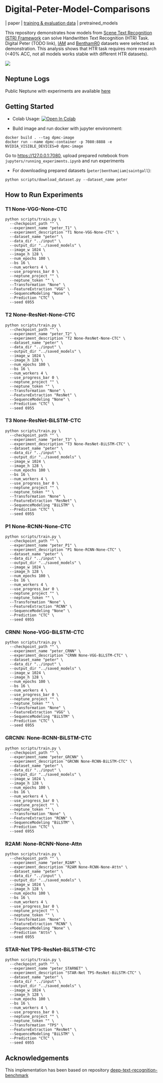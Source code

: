 # Digital-Peter-Model-Comparisons
| paper | [training & evaluation data](https://drive.google.com/drive/folders/1hNHE20ZgQKw64t08JFjK9UC_0Vz2CpTh?usp=sharing) | pretrained_models

This repository demonstrates how models from [Scene Text Recognition (STR) Framework](https://github.com/clovaai/deep-text-recognition-benchmark) 
can solve Handwritten Text Recognition (HTR) Task. Digital Peter (TODO link), [IAM](https://fki.tic.heia-fr.ch/databases/iam-handwriting-database) 
and [BenthamR0](http://www.transcriptorium.eu/~tsdata/BenthamR0/) datasets were selected as demonstration. 
This analysis shows that HTR task requires more research (<40% ACC, not all models works stable with different HTR datasets). 

![](./pics/clovaai-v2.png)

## Neptune Logs
Public Neptune with experiments are available [here](https://ui.neptune.ai/aleksey.shonenkov/Digital-Peter-Model-Comparisons/)


## Getting Started
- Colab Usage: <a href="https://colab.research.google.com/github/shonenkov/Digital-Peter-Model-Comparisons/blob/master/jupyters/running_experiments.ipynb" target="_parent"><img src="https://colab.research.google.com/assets/colab-badge.svg" alt="Open In Colab"/></a>

- Build image and run docker with jupyter environment:
```
docker build . --tag dpmc-image
docker run --name dpmc-container -p 7080:8888 -e NVIDIA_VISIBLE_DEVICES=0 dpmc-image
```
Go to https://127.0.0.1:7080, upload prepared notebook from `jupyters/running_experiments.ipynb` and run experiments

- For downloading prepared datasets (`peter|bentham|iam|saintgall`):
```
python scripts/download_dataset.py --dataset_name peter
```

## How to Run Experiments

### T1 None-VGG-None-CTC
```
python scripts/train.py \
  --checkpoint_path "" \
  --experiment_name "peter_T1" \
  --experiment_description "T1 None-VGG-None-CTC" \
  --dataset_name "peter" \
  --data_dir "../input" \
  --output_dir "../saved_models" \
  --image_w 1024 \
  --image_h 128 \
  --num_epochs 100 \
  --bs 16 \
  --num_workers 4 \
  --use_progress_bar 0 \
  --neptune_project "" \
  --neptune_token "" \
  --Transformation "None" \
  --FeatureExtraction "VGG" \
  --SequenceModeling "None" \
  --Prediction "CTC" \
  --seed 6955
```

### T2 None-ResNet-None-CTC
```
python scripts/train.py \
  --checkpoint_path "" \
  --experiment_name "peter_T2" \
  --experiment_description "T2 None-ResNet-None-CTC" \
  --dataset_name "peter" \
  --data_dir "../input" \
  --output_dir "../saved_models" \
  --image_w 1024 \
  --image_h 128 \
  --num_epochs 100 \
  --bs 16 \
  --num_workers 4 \
  --use_progress_bar 0 \
  --neptune_project "" \
  --neptune_token "" \
  --Transformation "None" \
  --FeatureExtraction "ResNet" \
  --SequenceModeling "None" \
  --Prediction "CTC" \
  --seed 6955
```

### T3 None-ResNet-BiLSTM-CTC
```
python scripts/train.py \
  --checkpoint_path "" \
  --experiment_name "peter_T3" \
  --experiment_description "T3 None-ResNet-BiLSTM-CTC" \
  --dataset_name "peter" \
  --data_dir "../input" \
  --output_dir "../saved_models" \
  --image_w 1024 \
  --image_h 128 \
  --num_epochs 100 \
  --bs 16 \
  --num_workers 4 \
  --use_progress_bar 0 \
  --neptune_project "" \
  --neptune_token "" \
  --Transformation "None" \
  --FeatureExtraction "ResNet" \
  --SequenceModeling "BiLSTM" \
  --Prediction "CTC" \
  --seed 6955
```

### P1 None-RCNN-None-CTC

```
python scripts/train.py \
  --checkpoint_path "" \
  --experiment_name "peter_P1" \
  --experiment_description "P1 None-RCNN-None-CTC" \
  --dataset_name "peter" \
  --data_dir "../input" \
  --output_dir "../saved_models" \
  --image_w 1024 \
  --image_h 128 \
  --num_epochs 100 \
  --bs 16 \
  --num_workers 4 \
  --use_progress_bar 0 \
  --neptune_project "" \
  --neptune_token "" \
  --Transformation "None" \
  --FeatureExtraction "RCNN" \
  --SequenceModeling "None" \
  --Prediction "CTC" \
  --seed 6955
```

### CRNN: None-VGG-BiLSTM-CTC
```
python scripts/train.py \
  --checkpoint_path "" \
  --experiment_name "peter_CRNN" \
  --experiment_description "CRNN None-VGG-BiLSTM-CTC" \
  --dataset_name "peter" \
  --data_dir "../input" \
  --output_dir "../saved_models" \
  --image_w 1024 \
  --image_h 128 \
  --num_epochs 100 \
  --bs 16 \
  --num_workers 4 \
  --use_progress_bar 0 \
  --neptune_project "" \
  --neptune_token "" \
  --Transformation "None" \
  --FeatureExtraction "VGG" \
  --SequenceModeling "BiLSTM" \
  --Prediction "CTC" \
  --seed 6955
```

### GRCNN: None-RCNN-BiLSTM-CTC
```
python scripts/train.py \
  --checkpoint_path "" \
  --experiment_name "peter_GRCNN" \
  --experiment_description "GRCNN None-RCNN-BiLSTM-CTC" \
  --dataset_name "peter" \
  --data_dir "../input" \
  --output_dir "../saved_models" \
  --image_w 1024 \
  --image_h 128 \
  --num_epochs 100 \
  --bs 16 \
  --num_workers 4 \
  --use_progress_bar 0 \
  --neptune_project "" \
  --neptune_token "" \
  --Transformation "None" \
  --FeatureExtraction "RCNN" \
  --SequenceModeling "BiLSTM" \
  --Prediction "CTC" \
  --seed 6955
```

### R2AM: None-RCNN-None-Attn
```
python scripts/train.py \
  --checkpoint_path "" \
  --experiment_name "peter_R2AM" \
  --experiment_description "R2AM None-RCNN-None-Attn" \
  --dataset_name "peter" \
  --data_dir "../input" \
  --output_dir "../saved_models" \
  --image_w 1024 \
  --image_h 128 \
  --num_epochs 100 \
  --bs 16 \
  --num_workers 4 \
  --use_progress_bar 0 \
  --neptune_project "" \
  --neptune_token "" \
  --Transformation "None" \
  --FeatureExtraction "RCNN" \
  --SequenceModeling "None" \
  --Prediction "Attn" \
  --seed 6955
```

### STAR-Net TPS-ResNet-BiLSTM-CTC
```
python scripts/train.py \
  --checkpoint_path "" \
  --experiment_name "peter_STARNET" \
  --experiment_description "STAR-Net TPS-ResNet-BiLSTM-CTC" \
  --dataset_name "peter" \
  --data_dir "../input" \
  --output_dir "../saved_models" \
  --image_w 1024 \
  --image_h 128 \
  --num_epochs 100 \
  --bs 16 \
  --num_workers 4 \
  --use_progress_bar 0 \
  --neptune_project "" \
  --neptune_token "" \
  --Transformation "TPS" \
  --FeatureExtraction "ResNet" \
  --SequenceModeling "BiLSTM" \
  --Prediction "CTC" \
  --seed 6955
```

## Acknowledgements

This implementation has been based on repository [deep-text-recognition-benchmark](https://github.com/clovaai/deep-text-recognition-benchmark)